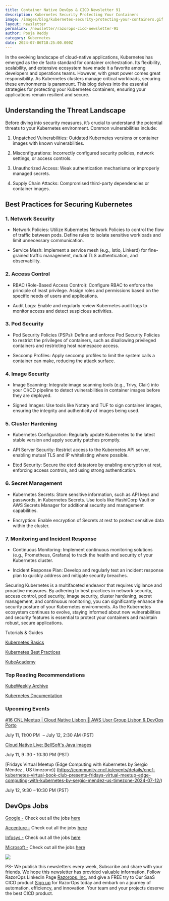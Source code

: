 ```yaml
---
title: Container Native DevOps & CICD Newsletter 91
description: Kubernetes Security Protecting Your Containers
image: /images/blog/kubernetes-security-protecting-your-containers.gif
layout: newsletter
permalink: /newsletter/razorops-cicd-newsletter-91
author: Pooja Reddy
category: Kubernetes
date: 2024-07-06T18:25:00.000Z
---
```


In the evolving landscape of cloud-native applications, Kubernetes has emerged as the de facto standard for container orchestration. Its flexibility, scalability, and extensive ecosystem have made it a favorite among developers and operations teams. However, with great power comes great responsibility. As Kubernetes clusters manage critical workloads, securing these environments is paramount. This blog delves into the essential strategies for protecting your Kubernetes containers, ensuring your applications remain resilient and secure.

## Understanding the Threat Landscape

Before diving into security measures, it’s crucial to understand the potential threats to your Kubernetes environment. Common vulnerabilities include:

1.  Unpatched Vulnerabilities: Outdated Kubernetes versions or container images with known vulnerabilities.
    
2.  Misconfigurations: Incorrectly configured security policies, network settings, or access controls.
    
3.  Unauthorized Access: Weak authentication mechanisms or improperly managed secrets.
    
4.  Supply Chain Attacks: Compromised third-party dependencies or container images.
    

## Best Practices for Securing Kubernetes

### 1. Network Security

-   Network Policies: Utilize Kubernetes Network Policies to control the flow of traffic between pods. Define rules to isolate sensitive workloads and limit unnecessary communication.
    
-   Service Mesh: Implement a service mesh (e.g., Istio, Linkerd) for fine-grained traffic management, mutual TLS authentication, and observability.
    

### 2. Access Control

-   RBAC (Role-Based Access Control): Configure RBAC to enforce the principle of least privilege. Assign roles and permissions based on the specific needs of users and applications.
    
-   Audit Logs: Enable and regularly review Kubernetes audit logs to monitor access and detect suspicious activities.
    

### 3. Pod Security

-   Pod Security Policies (PSPs): Define and enforce Pod Security Policies to restrict the privileges of containers, such as disallowing privileged containers and restricting host namespace access.
    
-   Seccomp Profiles: Apply seccomp profiles to limit the system calls a container can make, reducing the attack surface.
    

### 4. Image Security

-   Image Scanning: Integrate image scanning tools (e.g., Trivy, Clair) into your CI/CD pipeline to detect vulnerabilities in container images before they are deployed.
    
-   Signed Images: Use tools like Notary and TUF to sign container images, ensuring the integrity and authenticity of images being used.
    

### 5. Cluster Hardening

-   Kubernetes Configuration: Regularly update Kubernetes to the latest stable version and apply security patches promptly.
    
-   API Server Security: Restrict access to the Kubernetes API server, enabling mutual TLS and IP whitelisting where possible.
    
-   Etcd Security: Secure the etcd datastore by enabling encryption at rest, enforcing access controls, and using strong authentication.
    

### 6. Secret Management

-   Kubernetes Secrets: Store sensitive information, such as API keys and passwords, in Kubernetes Secrets. Use tools like HashiCorp Vault or AWS Secrets Manager for additional security and management capabilities.
    
-   Encryption: Enable encryption of Secrets at rest to protect sensitive data within the cluster.
    

### 7. Monitoring and Incident Response

-   Continuous Monitoring: Implement continuous monitoring solutions (e.g., Prometheus, Grafana) to track the health and security of your Kubernetes cluster.
    
-   Incident Response Plan: Develop and regularly test an incident response plan to quickly address and mitigate security breaches.
    

  

Securing Kubernetes is a multifaceted endeavor that requires vigilance and proactive measures. By adhering to best practices in network security, access control, pod security, image security, cluster hardening, secret management, and continuous monitoring, you can significantly enhance the security posture of your Kubernetes environments. As the Kubernetes ecosystem continues to evolve, staying informed about new vulnerabilities and security features is essential to protect your containers and maintain robust, secure applications.

  

Tutorials & Guides

[Kubernetes Basics](https://kubernetes.io/docs/tutorials/kubernetes-basics/)

[Kubernetes Best Practices](https://kubernetesbestpractices.com/)

[KubeAcademy](https://kube.academy/)

### Top Reading Recommendations

[KubeWeekly Archive](https://www.cncf.io/kubeweekly/)

[Kubernetes Documentation](https://kubernetes.io/docs/home/)

### Upcoming Events



[#16 CNL Meetup | Cloud Native Lisbon 🤝 AWS User Group Lisbon & DevOps Porto](https://community.cncf.io/events/details/cncf-cloud-native-lisbon-presents-16-cnl-meetup-cloud-native-lisbon-aws-user-group-lisbon-amp-devops-porto/)
  
July 11, 11:00 PM   – July 12, 2:30 AM (PST)

[Cloud Native Live: BellSoft's Java images](https://community.cncf.io/events/details/cncf-cncf-online-programs-presents-cloud-native-live-bellsofts-java-images/)

July 11, 9 :30 - 10:30 PM (PST)  
  

[Fridays Virtual Meetup (Edge Computing with Kubernetes by Sergio Méndez , US timezone)]
(https://community.cncf.io/events/details/cncf-kubernetes-virtual-book-club-presents-fridays-virtual-meetup-edge-computing-with-kubernetes-by-sergio-mendez-us-timezone-2024-07-12/)

July 12, 9:30  – 10:30 PM (PST)

## DevOps Jobs

[Google -](https://www.linkedin.com/company/google/?lipi=urn%3Ali%3Apage%3Ad_flagship3_pulse_read%3BtLwZGVtSREOray97oBEZIA%3D%3D) Check out all the jobs [here](https://www.linkedin.com/jobs/search/?currentJobId=3396168535&f_C=1441&keywords=devops&refresh=true&lipi=urn%3Ali%3Apage%3Ad_flagship3_pulse_read%3BtLwZGVtSREOray97oBEZIA%3D%3D)

[Accenture -](https://www.linkedin.com/company/accenture/?lipi=urn%3Ali%3Apage%3Ad_flagship3_pulse_read%3BtLwZGVtSREOray97oBEZIA%3D%3D) Check out all the jobs [here](https://www.linkedin.com/jobs/search/?currentJobId=3422755785&f_C=1033&keywords=devops&refresh=true&lipi=urn%3Ali%3Apage%3Ad_flagship3_pulse_read%3BtLwZGVtSREOray97oBEZIA%3D%3D)

[Infosys -](https://www.linkedin.com/company/infosys/?lipi=urn%3Ali%3Apage%3Ad_flagship3_pulse_read%3BtLwZGVtSREOray97oBEZIA%3D%3D) Check out all the jobs [here](https://www.linkedin.com/jobs/search/?currentJobId=3418464712&f_C=1283&keywords=devops%20engineer&refresh=true&lipi=urn%3Ali%3Apage%3Ad_flagship3_pulse_read%3BtLwZGVtSREOray97oBEZIA%3D%3D)

[Microsoft -](https://www.linkedin.com/company/microsoft/?lipi=urn%3Ali%3Apage%3Ad_flagship3_pulse_read%3BtLwZGVtSREOray97oBEZIA%3D%3D) Check out all the jobs [here](https://www.linkedin.com/jobs/search/?currentJobId=3414477236&f_C=1035&keywords=devops&refresh=true&lipi=urn%3Ali%3Apage%3Ad_flagship3_pulse_read%3BtLwZGVtSREOray97oBEZIA%3D%3D)

![](https://lh7-us.googleusercontent.com/docsz/AD_4nXfQeEmXuDX7OexG12rNvknTKi2CMpS7LtrYnP_lyQ36Le-XlXFfY4ASeOmAabXOntkNcaMBJE1hReRF49Oh4Y6dEnKNBhk2bn5yhSSV0FLS7gni1I0dOLreSnunzu1brPc-ycYSHe9ZjURU2cor6xCPmWT4?key=DolJBsYn1X8zMHIyAnLicQ)

PS- We publish this newsletters every week, Subscribe and share with your friends. We hope this newsletter has provided valuable information. Follow RazorOps Linkedin Page [Razorops, Inc.](https://www.linkedin.com/company/razorops/) and give a FREE try to Our SaaS CICD product [Sign up](https://dashboard.razorops.com/users/sign_up) for RazorOps today and embark on a journey of automation, efficiency, and innovation. Your team and your projects deserve the best CICD product.
